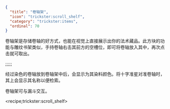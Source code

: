 ```json
{
  "title": "卷轴架",
  "icon": "trickster:scroll_shelf",
  "category": "trickster:items",
  "ordinal": 70
}
```

卷轴架是存储卷轴的好方式，也能在视觉上直接展示出你的法术藏品。此方块的功能与雕纹书架类似，手持卷轴右击其前方的空槽位，即可将卷轴放入其中，再次点击就可取出。

;;;;;

经过染色的卷轴放到卷轴架中后，会显示为其染料颜色。将十字准星对准卷轴时，其上会显示其名称以便检索。


卷轴架可与漏斗交互。

<recipe;trickster:scroll_shelf>
